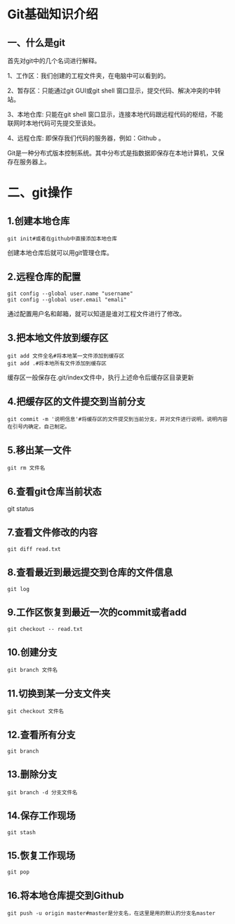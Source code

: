 # Git基础知识介绍

## 一、什么是git

首先对git中的几个名词进行解释。

1、工作区：我们创建的工程文件夹，在电脑中可以看到的。

2、暂存区：只能通过git GUI或git shell 窗口显示，提交代码、解决冲突的中转站。

3、本地仓库: 只能在git shell 窗口显示，连接本地代码跟远程代码的枢纽，不能联网时本地代码可先提交至该处。

4、远程仓库: 即保存我们代码的服务器，例如：Github 。

Git是一种分布式版本控制系统。其中分布式是指数据即保存在本地计算机，又保存在服务器上。

# 二、git操作

## 1.创建本地仓库

```
git init#或者在github中直接添加本地仓库
```

创建本地仓库后就可以用git管理仓库。

## 2.远程仓库的配置

```
git config --global user.name "username"
git config --global user.email "emali"
```

通过配置用户名和邮箱，就可以知道是谁对工程文件进行了修改。

## 3.把本地文件放到缓存区

```
git add 文件全名#将本地某一文件添加到缓存区
git add .#将本地所有文件添加到缓存区
```

缓存区一般保存在.git/index文件中，执行上述命令后缓存区目录更新

## 4.把缓存区的文件提交到当前分支

```
git commit -m '说明信息'#将缓存区的文件提交到当前分支，并对文件进行说明，说明内容在引号内确定，自己制定。
```

## 5.移出某一文件

```
git rm 文件名
```

## 6.查看git仓库当前状态

git status

## 7.查看文件修改的内容

```
git diff read.txt
```

## 8.查看最近到最远提交到仓库的文件信息

```
git log
```

## 9.工作区恢复到最近一次的commit或者add

```
git checkout -- read.txt
```

## 10.创建分支

```
git branch 文件名
```

## 11.切换到某一分支文件夹

```
git checkout 文件名
```

## 12.查看所有分支

```
git branch
```

## 13.删除分支

```
git branch -d 分支文件名
```

## 14.保存工作现场

```
git stash
```

## 15.恢复工作现场

```
git pop
```

## 16.将本地仓库提交到Github

```
git push -u origin master#master是分支名，在这里是用的默认的分支名master
```

